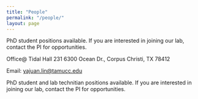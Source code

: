 ```yaml
---
title: "People"
permalink: "/people/"
layout: page
---
```


PhD student positions available. If you are interested in joining our lab, contact the PI for opportunities. 

Office@ Tidal Hall 231
6300 Ocean Dr.,
Corpus Christi, TX 78412

Email: yajuan.lin@tamucc.edu

PhD student and lab technitian positions available. If you are interested in joining our lab, contact the PI for opportunities. 
